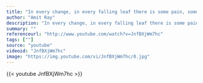 ```yaml
---
title: "In every change, in every falling leaf there is some pain, some beauty. And that's the way new leaves grow."
author: "Amit Ray"
description: "In every change, in every falling leaf there is some pain, some beauty. And that's the way new leaves grow. - Amit Ray quotes from GetInspired365.com"
summary: ""
referenceurl: "http://www.youtube.com/watch?v=JnfBXjWm7hc"
tags: [""]
source: "youtube"
videoid: "JnfBXjWm7hc"
image: "https://img.youtube.com/vi/JnfBXjWm7hc/0.jpg"
---
```


{{< youtube JnfBXjWm7hc >}}

